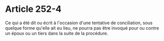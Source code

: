 # Article 252-4

Ce qui a été dit ou écrit à l'occasion d'une tentative de conciliation, sous quelque forme qu'elle ait eu lieu, ne pourra pas être invoqué pour ou contre un époux ou un tiers dans la suite de la procédure.
